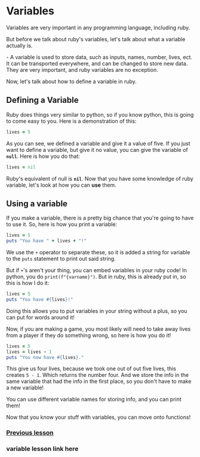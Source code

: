 # Variables

Variables are very important in any programming language, including ruby. 

But before we talk about ruby's variables, let's talk about what a variable actually is.

\- A variable is used to store data, such as inputs, names, number, lives, ect. It can be transported everywhere, and can be changed to store new data. They are very important, and ruby variables are no exception. 

Now, let's talk about how to define a variable in ruby. 
## Defining a Variable
Ruby does things very similar to python, so if you know python, this is going to come easy to you. Here is a demonstration of this:


``` ruby
lives = 5
```

As you can see, we defined a variable and give it a value of five. If you just want to define a variable, but give it no value, you can give the variable of **`null`**. Here is how you do that:
``` ruby
lives = nil
```

Ruby's equivalent of null is **`nil`**. Now that you have some knowledge of ruby variable, let's look at how you can **use** them.

## Using a variable

If you make a variable, there is a pretty big chance that you're going to have to use it. So, here is how you print a variable:

``` ruby
lives = 5
puts "You have " + lives + "!"
```

We use the `+` operator to separate these, so it is added a string for variable to the `puts` statement to print out said string. 

But if `+`'s aren't your thing, you can embed variables in your ruby code! In python, you do `print(f"{varname}")`. But in ruby, this is already put in, so this is how I do it:

``` ruby
lives = 5
puts "You have #{lives}!"
```

Doing this allows you to put variables in your string without a plus, so you can put for words around it!

Now, if you are making a game, you most likely will need to take away lives from a player if they do something wrong, so here is how you do it!

``` ruby
lives = 5
lives = lives - 1
puts "You now have #{lives}."
```

This give us four lives, because we took one out of out five lives, this creates `5 - 1`. Which returns the number four. And we store the info in the same variable that had the info in the first place, so you don't have to make a new variable!

You can use different variable names for storing info, and you can print them!

Now that you know your stuff with variables, you can move onto functions!

### [Previous lesson](https://github.com/whippingdot/Language-Tutorials/blob/main/Ruby/1.%20Strings.md)
### variable lesson link here
